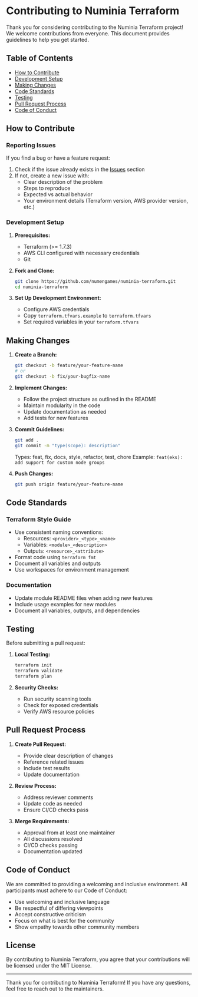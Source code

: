 # Contributing to Numinia Terraform

Thank you for considering contributing to the Numinia Terraform project! We welcome contributions from everyone. This document provides guidelines to help you get started.

## Table of Contents

- [How to Contribute](#how-to-contribute)
- [Development Setup](#development-setup)
- [Making Changes](#making-changes)
- [Code Standards](#code-standards)
- [Testing](#testing)
- [Pull Request Process](#pull-request-process)
- [Code of Conduct](#code-of-conduct)

## How to Contribute

### Reporting Issues

If you find a bug or have a feature request:
1. Check if the issue already exists in the [Issues](https://github.com/numengames/numinia-terraform/issues) section
2. If not, create a new issue with:
   - Clear description of the problem
   - Steps to reproduce
   - Expected vs actual behavior
   - Your environment details (Terraform version, AWS provider version, etc.)

### Development Setup

1. **Prerequisites:**
   - Terraform (>= 1.7.3)
   - AWS CLI configured with necessary credentials
   - Git

2. **Fork and Clone:**
   ```sh
   git clone https://github.com/numengames/numinia-terraform.git
   cd numinia-terraform
   ```

3. **Set Up Development Environment:**
   - Configure AWS credentials
   - Copy `terraform.tfvars.example` to `terraform.tfvars`
   - Set required variables in your `terraform.tfvars`

## Making Changes

1. **Create a Branch:**
   ```sh
   git checkout -b feature/your-feature-name
   # or
   git checkout -b fix/your-bugfix-name
   ```

2. **Implement Changes:**
   - Follow the project structure as outlined in the README
   - Maintain modularity in the code
   - Update documentation as needed
   - Add tests for new features

3. **Commit Guidelines:**
   ```sh
   git add .
   git commit -m "type(scope): description"
   ```
   Types: feat, fix, docs, style, refactor, test, chore
   Example: `feat(eks): add support for custom node groups`

4. **Push Changes:**
   ```sh
   git push origin feature/your-feature-name
   ```

## Code Standards

### Terraform Style Guide

- Use consistent naming conventions:
  - Resources: `<provider>_<type>_<name>`
  - Variables: `<module>_<description>`
  - Outputs: `<resource>_<attribute>`
- Format code using `terraform fmt`
- Document all variables and outputs
- Use workspaces for environment management

### Documentation

- Update module README files when adding new features
- Include usage examples for new modules
- Document all variables, outputs, and dependencies

## Testing

Before submitting a pull request:

1. **Local Testing:**
   ```sh
   terraform init
   terraform validate
   terraform plan
   ```

2. **Security Checks:**
   - Run security scanning tools
   - Check for exposed credentials
   - Verify AWS resource policies

## Pull Request Process

1. **Create Pull Request:**
   - Provide clear description of changes
   - Reference related issues
   - Include test results
   - Update documentation

2. **Review Process:**
   - Address reviewer comments
   - Update code as needed
   - Ensure CI/CD checks pass

3. **Merge Requirements:**
   - Approval from at least one maintainer
   - All discussions resolved
   - CI/CD checks passing
   - Documentation updated

## Code of Conduct

We are committed to providing a welcoming and inclusive environment. All participants must adhere to our Code of Conduct:

- Use welcoming and inclusive language
- Be respectful of differing viewpoints
- Accept constructive criticism
- Focus on what is best for the community
- Show empathy towards other community members

## License

By contributing to Numinia Terraform, you agree that your contributions will be licensed under the MIT License.

---

Thank you for contributing to Numinia Terraform! If you have any questions, feel free to reach out to the maintainers.